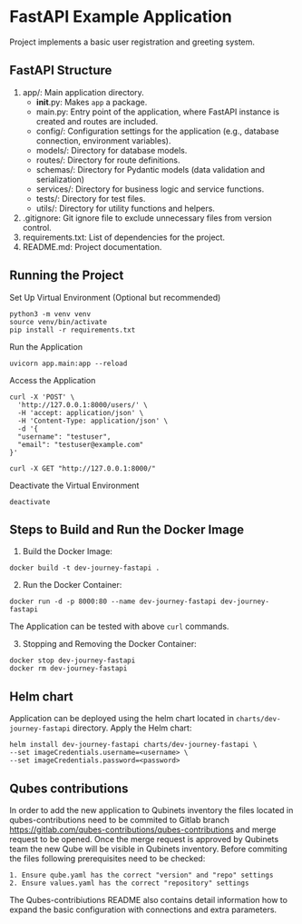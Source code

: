 # FastAPI Example Application

Project implements a basic user registration and greeting system.

## FastAPI Structure

 1. app/: Main application directory.
    - __init__.py: Makes `app` a package.
    - main.py: Entry point of the application, where FastAPI instance is created and routes are included.
    - config/: Configuration settings for the application (e.g., database connection, environment variables). 
    - models/: Directory for database models. 
    - routes/: Directory for route definitions.
    - schemas/: Directory for Pydantic models (data validation and serialization)
    - services/: Directory for business logic and service functions.
    - tests/: Directory for test files.
    - utils/: Directory for utility functions and helpers.
 2. .gitignore: Git ignore file to exclude unnecessary files from version control.
 3. requirements.txt: List of dependencies for the project.
 4. README.md: Project documentation.

## Running the Project

Set Up Virtual Environment (Optional but recommended)

```shell
python3 -m venv venv
source venv/bin/activate
pip install -r requirements.txt
```

Run the Application

```shell
uvicorn app.main:app --reload
```

Access the Application

```shell
curl -X 'POST' \
  'http://127.0.0.1:8000/users/' \
  -H 'accept: application/json' \
  -H 'Content-Type: application/json' \
  -d '{
  "username": "testuser",
  "email": "testuser@example.com"
}'
```
```shell
curl -X GET "http://127.0.0.1:8000/"
```

Deactivate the Virtual Environment

```shell
deactivate
```

## Steps to Build and Run the Docker Image

 1. Build the Docker Image:

```shell
docker build -t dev-journey-fastapi .
```

 2. Run the Docker Container:

```shell
docker run -d -p 8000:80 --name dev-journey-fastapi dev-journey-fastapi
```

The Application can be tested with above `curl` commands.

 3. Stopping and Removing the Docker Container:

```shell
docker stop dev-journey-fastapi
docker rm dev-journey-fastapi
```

## Helm chart

Application can be deployed using the helm chart located in `charts/dev-journey-fastapi` directory.
Apply the Helm chart:

```shell
helm install dev-journey-fastapi charts/dev-journey-fastapi \
--set imageCredentials.username=<username> \
--set imageCredentials.password=<password>
```

## Qubes contributions

In order to add the new application to Qubinets inventory the files located in qubes-contributions need to be commited
to Gitlab branch https://gitlab.com/qubes-contributions/qubes-contributions and merge request to be opened. Once the 
merge request is approved by Qubinets team the new Qube will be visible in Qubinets inventory. Before commiting the
files following prerequisites need to be checked:

    1. Ensure qube.yaml has the correct "version" and "repo" settings
    2. Ensure values.yaml has the correct "repository" settings

The Qubes-contribiutions README also contains detail information how to expand the basic configuration with connections 
and extra parameters.